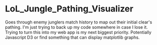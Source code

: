 # LoL_Jungle_Pathing_Visualizer
Goes through enemy junglers match history to map out their initial clear's pathing.
I'm just trying to back up my code somewhere in case I lose it.
Trying to turn this into my web app is my next biggest priority.
Potentially Javascript D3 or find something that can display matplotlib graphs.
